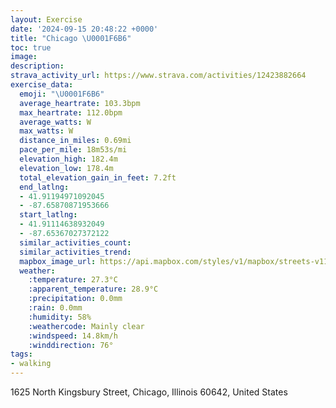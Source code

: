 ```yaml
---
layout: Exercise
date: '2024-09-15 20:48:22 +0000'
title: "Chicago \U0001F6B6"
toc: true
image:
description:
strava_activity_url: https://www.strava.com/activities/12423882664
exercise_data:
  emoji: "\U0001F6B6"
  average_heartrate: 103.3bpm
  max_heartrate: 112.0bpm
  average_watts: W
  max_watts: W
  distance_in_miles: 0.69mi
  pace_per_mile: 18m53s/mi
  elevation_high: 182.4m
  elevation_low: 178.4m
  total_elevation_gain_in_feet: 7.2ft
  end_latlng:
  - 41.91194971092045
  - -87.65870871953666
  start_latlng:
  - 41.91114638932049
  - -87.65367027372122
  similar_activities_count:
  similar_activities_trend:
  mapbox_image_url: https://api.mapbox.com/styles/v1/mapbox/streets-v11/static/path-5+787af2-1.0(cvx~F%7Ck_vOBbE),pin-s-s+e5b22e(-87.65647,41.9109),pin-s-f+89ae00(-87.65745,41.91088)/auto/800x800?access_token=pk.eyJ1Ijoiam9zaGJlY2ttYW4iLCJhIjoiY205eWR2aDd1MWZ6djJrbXc4a3M0bWZleiJ9.XiG9OWkNcZk2QzjJbxLB4A
  weather:
    :temperature: 27.3°C
    :apparent_temperature: 28.9°C
    :precipitation: 0.0mm
    :rain: 0.0mm
    :humidity: 58%
    :weathercode: Mainly clear
    :windspeed: 14.8km/h
    :winddirection: 76°
tags:
- walking
---
```

1625 North Kingsbury Street, Chicago, Illinois 60642, United States
